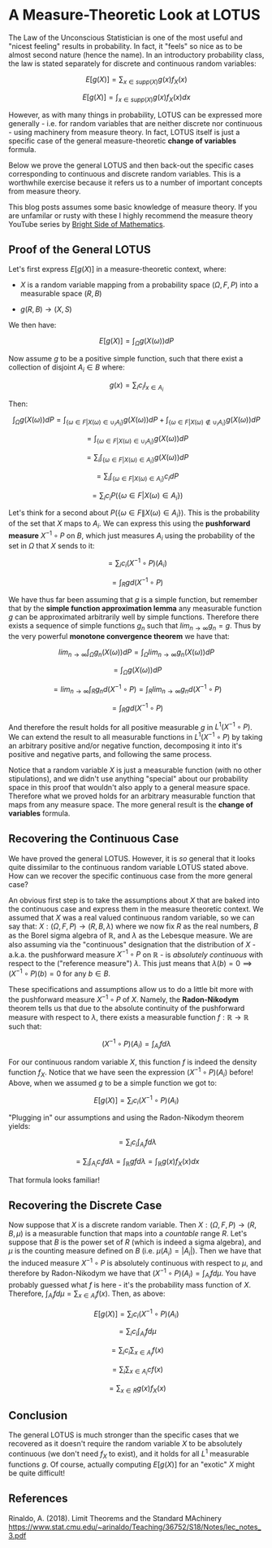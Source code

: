 # A Measure-Theoretic Look at LOTUS

The Law of the Unconscious Statistician is one of the most useful and "nicest feeling" results in probability.  In fact, it "feels" so nice as to be almost second nature (hence the name).  In an introductory probability class, the law is stated separately for discrete and continuous random variables: 

$$
E[g(X)] = \sum_{x \in supp(X)} g(x) f_X(x)
$$

$$
E[g(X)] = \int_{x \in supp(X)} g(x) f_X(x) dx
$$

However, as with many things in probability, LOTUS can be expressed more generally - i.e. for random variables that are neither discrete nor continuous - using machinery from measure theory.  In fact, LOTUS itself is just a specific case of the general measure-theoretic **change of variables** formula.

Below we prove the general LOTUS and then back-out the specific cases corresponding to continuous and discrete random variables.  This is a worthwhile exercise because it refers us to a number of important concepts from measure theory.

This blog posts assumes some basic knowledge of measure theory.  If you are unfamilar or rusty with these I highly recommend the measure theory YouTube series by [Bright Side of Mathematics](https://www.youtube.com/playlist?list=PLBh2i93oe2qvMVqAzsX1Kuv6-4fjazZ8j).

## Proof of the General LOTUS

Let's first express $E[g(X)]$ in a measure-theoretic context, where:

- $X$ is a random variable mapping from a probability space $(\Omega, F, P)$ into a measurable space $(R, B)$

- $g(R, B) \rightarrow (X, S)$ 

We then have:

$$ E[g(X)] = \int_{\Omega} g(X(\omega)) dP $$

Now assume $g$ to be a positive simple function, such that there exist a collection of disjoint $A_i \in B$ where:

$$g(x) = \sum_i c_i I_{x \in A_i}$$

Then:

$$\int_{\Omega} g(X(\omega)) dP  = \int_{\{\omega \in F | X(\omega) \in \cup_i A_i\}} g(X(\omega))dP + \int_{\{\omega \in F | X(\omega) \notin \cup_i A_i\}} g(X(\omega))dP$$

$$= \int_{\{\omega \in F | X(\omega) \in \cup_i A_i\}} g(X(\omega))dP$$

$$= \sum_i \int_{\{\omega \in F | X(\omega) \in A_i\}} g(X(\omega))dP$$

$$ = \sum_i \int_{\{\omega \in F | X(\omega) \in A_i\}} c_i dP$$
 
$$ = \sum_i c_i P(\{\omega \in F | X(\omega) \in A_i\})$$
 
Let's think for a second about $P(\{\omega \in F \| X(\omega) \in A_i\})$.  This is the probability of the set that $X$ maps to $A_i$. We can express this using the  **pushforward measure** $X^{-1} \circ P$ on $B$, which just measures $A_i$ using the probability of the set in $\Omega$ that $X$ sends to it:

$$ = \sum_i c_i (X^{-1} \circ P)(A_i)$$

$$ = \int_{R} g d(X^{-1} \circ P)$$

We have thus far been assuming that $g$ is a simple function, but remember that by the **simple function approximation lemma** any measurable function $g$ can be approximated arbitrarily well by simple functions.  Therefore there exists a sequence of simple functions $g_n$ such that $lim_{n \rightarrow \infty} g_n = g$.  Thus by the very powerful **monotone convergence theorem** we have that:

$$
lim_{n \rightarrow \infty} \int_{\Omega} g_n(X(\omega)) dP = \int_{\Omega} lim_{n \rightarrow \infty}  g_n(X(\omega)) dP
$$

$$
= \int_{\Omega} g(X(\omega)) dP
$$

$$
= lim_{n \rightarrow \infty} \int_{R} g_n d(X^{-1} \circ P) = \int_{R} lim_{n \rightarrow \infty} g_n d(X^{-1} \circ P)
$$

$$
= \int_{R} g d(X^{-1} \circ P)
$$

And therefore the result holds for all positive measurable $g$ in $L^1 (X^{-1} \circ P)$.  We can extend the result to all measurable functions in $L^1 (X^{-1} \circ P)$ by taking an arbitrary positive and/or negative function, decomposing it into it's positive and negative parts, and following the same process.

Notice that a random variable $X$ is just a measurable function (with no other stipulations), and we didn't use anything "special" about our probability space in this proof that wouldn't also apply to a general measure space.  Therefore what we proved holds for an arbitrary measurable function that maps from any measure space.  The more general result is the **change of variables** formula.

## Recovering the Continuous Case

We have proved the general LOTUS.  However, it is *so* general that it looks quite dissimilar to the continuous random variable LOTUS stated above. How can we recover the specific continuous case from the more general case?

An obvious first step is to take the assumptions about $X$ that are baked into the continuous case and express them in the measure theoretic context.  We assumed that $X$ was a real valued continuous random variable, so we can say that: $X:(\Omega, F, P) \rightarrow (R, B, \lambda)$ where we now fix $R$ as the real numbers, $B$ as the Borel sigma algebra of $\mathbb{R}$, and $\lambda$ as the Lebesque measure.  We are also assuming via the "continuous" designation that the distribution of $X$ - a.k.a. the pushforward measure $X^{-1} \circ P$ on $\mathbb{R}$ - is *absolutely continuous* with respect to the ("reference measure") $\lambda$.  This just means that $\lambda(b) = 0 \implies (X^{-1} \circ P)(b) = 0$ for any $b \in B$.

These specifications and assumptions allow us to do a little bit more with the pushforward measure $X^{-1} \circ P$ of $X$.  Namely, the **Radon-Nikodym** theorem tells us that due to the absolute continuity of the pushforward measure with respect to $\lambda$, there exists a measurable function $f: \mathbb{R} \rightarrow \mathbb{R}$ such that:

$$
(X^{-1} \circ P)(A_i) = \int_{A_i} f d\lambda
$$

For our continuous random variable $X$, this function $f$ is indeed the density function $f_X$.  Notice that we have seen the expression $(X^{-1} \circ P)(A_i)$ before!  Above, when we assumed $g$ to be a simple function we got to:

$$E[g(X)] = \sum_i c_i (X^{-1} \circ P)(A_i)$$

"Plugging in" our assumptions and using the Radon-Nikodym theorem yields:

$$= \sum_i c_i \int_{A_i} f d\lambda $$

$$ = \sum_i \int_{A_i} c_i f d\lambda = \int_{\mathbb{R}} g f d\lambda = \int_{\mathbb{R}} g(x) f_X(x) dx $$

That formula looks familiar!

## Recovering the Discrete Case

Now suppose that $X$ is a discrete random variable.  Then $X:(\Omega, F, P) \rightarrow (R, B, \mu)$ is a measurable function that maps into a *countable* range $R$.  Let's suppose that $B$ is the power set of $R$ (which is indeed a sigma algebra), and $\mu$ is the counting measure defined on $B$ (i.e. $\mu(A_i) = |A_i|$).  Then we have that the induced measure $X^{-1} \circ P$ is absolutely continuous with respect to $\mu$, and therefore by Radon-Nikodym we have that $(X^{-1} \circ P)(A_i) = \int_{A_i} f d \mu$.  You have probably guessed what $f$ is here - it's the probability mass function of $X$.  Therefore, $\int_{A_i} f d \mu = \sum_{x \in A_i} f(x)$.  Then, as above:

$$
E[g(X)] = \sum_i c_i (X^{-1} \circ P)(A_i)
$$

$$
= \sum_i c_i \int_{A_i} f d \mu
$$

$$
= \sum_i c_i \sum_{x \in A_i} f(x)
$$

$$
= \sum_i \sum_{x \in A_i} c f(x)
$$

$$
= \sum_{x \in R} g(x)f_X(x)
$$

## Conclusion

The general LOTUS is much stronger than the specific cases that we recovered as it doesn't require the random variable $X$ to be absolutely continuous (we don't need $f_X$ to exist), and it holds for all $L^1$ measurable functions $g$.  Of course, actually computing $E[g(X)]$ for an "exotic" $X$ might be quite difficult!

## References

Rinaldo, A. (2018). Limit Theorems and the Standard MAchinery https://www.stat.cmu.edu/~arinaldo/Teaching/36752/S18/Notes/lec_notes_3.pdf


